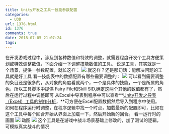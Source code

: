 ```yaml
---
title: Unity开发之工具一技能参数配置
categories:
  - U3D
url: 1376.html
id: 1376
comments: true
date: 2018-07-05 21:07:24
tags:
---
```


在开发游戏过程中，涉及到各种数值和特效的调整，就需要程度开发个工具方便策划或特效调整数值，下面介绍一下调整技能数值的工具。 说是工具，其实就是一个场景，提供一参数配置，就长这样： ![](http://www.le-more.com/wp-content/uploads/2018/07/tool_skill_1.jpg) 就这样？还是那句话：能解决问题的工具就是好工具 看一技能表中的数据配置有哪些需要调整的： ![](http://www.le-more.com/wp-content/uploads/2018/07/tool_skill_2.png) 可以看到需要调整的条目还是很多的，从对象的角度看就两个，一个是具体的技能，一个是所属的角色，所以工具脚本中提供 Fairy File和Skill SID,确定这两个其他的数值都有了，然后在运行过程中调整即可 从Excel中导表到程序中可以查看**[Unity开发之导表（Excel）工具的制作分析](http://www.le-more.com/?p=1154)，**可方便在Excel配置数据然后导入到程序中使用。 如何在程序运行时调整，在程序逻辑中找一个时点，加载最新的配置即可，比如在这个工具中每个回合开始从界面上加载一下，然后开始新的回合。 看一运行时的画面 ![](http://www.le-more.com/wp-content/uploads/2018/07/tool_skill_3.png) 动图 ![](http://www.le-more.com/wp-content/uploads/2018/07/tool_skill_4.gif) 这个工具是在游戏中战斗场景基础上修改的，加了测试的逻辑，可模拟真实战斗的情况